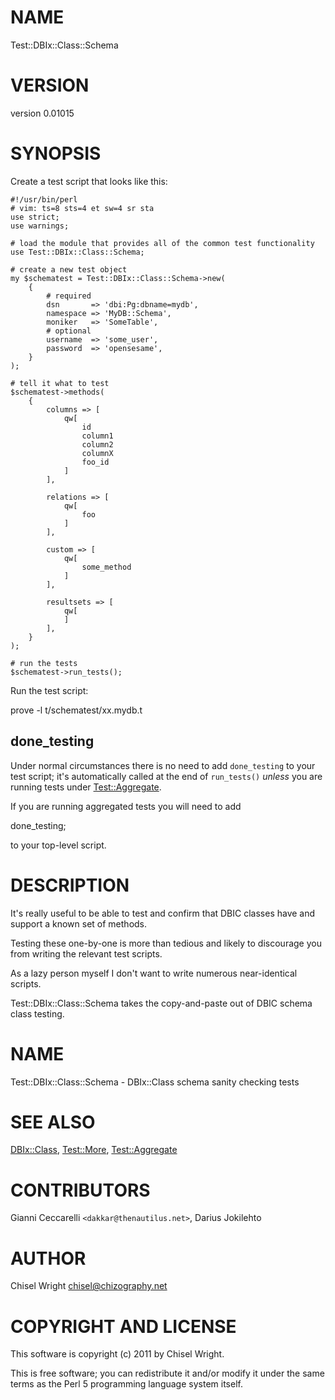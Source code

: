 # NAME

Test::DBIx::Class::Schema

# VERSION

version 0.01015

# SYNOPSIS

Create a test script that looks like this:

    #!/usr/bin/perl
    # vim: ts=8 sts=4 et sw=4 sr sta
    use strict;
    use warnings;

    # load the module that provides all of the common test functionality
    use Test::DBIx::Class::Schema;

    # create a new test object
    my $schematest = Test::DBIx::Class::Schema->new(
        {
            # required
            dsn       => 'dbi:Pg:dbname=mydb',
            namespace => 'MyDB::Schema',
            moniker   => 'SomeTable',
            # optional
            username  => 'some_user',
            password  => 'opensesame',
        }
    );

    # tell it what to test
    $schematest->methods(
        {
            columns => [
                qw[
                    id
                    column1
                    column2
                    columnX
                    foo_id
                ]
            ],

            relations => [
                qw[
                    foo
                ]
            ],

            custom => [
                qw[
                    some_method
                ]
            ],

            resultsets => [
                qw[
                ]
            ],
        }
    );

    # run the tests
    $schematest->run_tests();

Run the test script:

  prove -l t/schematest/xx.mydb.t

## done_testing

Under normal circumstances there is no need to add `done_testing` to your
test script; it's automatically called at the end of `run_tests()` _unless_
you are running tests under [Test::Aggregate](http://search.cpan.org/perldoc?Test::Aggregate).

If you are running aggregated tests you will need to add

  done_testing;

to your top-level script.

# DESCRIPTION

It's really useful to be able to test and confirm that DBIC classes have and
support a known set of methods.

Testing these one-by-one is more than tedious and likely to discourage you
from writing the relevant test scripts.

As a lazy person myself I don't want to write numerous near-identical scripts.

Test::DBIx::Class::Schema takes the copy-and-paste out of DBIC schema class testing.

# NAME

Test::DBIx::Class::Schema - DBIx::Class schema sanity checking tests

# SEE ALSO

[DBIx::Class](http://search.cpan.org/perldoc?DBIx::Class),
[Test::More](http://search.cpan.org/perldoc?Test::More),
[Test::Aggregate](http://search.cpan.org/perldoc?Test::Aggregate)

# CONTRIBUTORS

Gianni Ceccarelli `<dakkar@thenautilus.net>`,
Darius Jokilehto

# AUTHOR

Chisel Wright <chisel@chizography.net>

# COPYRIGHT AND LICENSE

This software is copyright (c) 2011 by Chisel Wright.

This is free software; you can redistribute it and/or modify it under
the same terms as the Perl 5 programming language system itself.